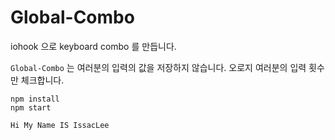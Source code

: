 # Global-Combo

iohook 으로 keyboard combo 를 만듭니다.

`Global-Combo` 는 여러분의 입력의 값을 저장하지 않습니다.
오로지 여러분의 입력 횟수만 체크합니다.

```
npm install
npm start
```

```
Hi My Name IS IssacLee
```